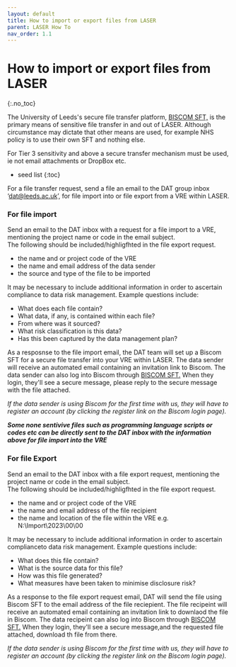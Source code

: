 ```yaml
---
layout: default
title: How to import or export files from LASER
parent: LASER How To
nav_order: 1.1
---
```


# How to import or export files from LASER
{:.no_toc}

The University of Leeds's secure file transfer platform, [BISCOM SFT,](https://laser-sft.leeds.ac.uk/sft) is the primary means of sensitive file transfer in and out of LASER. 
Although circumstance may dictate that other means are used, for example NHS policy is to use their own SFT and nothing else.  

For Tier 3 sensitivity and above a secure transfer mechanism must be used, ie not email attachments or DropBox etc.

* seed list
{:toc}

For a file transfer request, send a file an email to the DAT group inbox ‘dat@leeds.ac.uk’, for file import into or file export from a VRE within LASER.


### For file import

Send an email to the DAT inbox with a request for a file import to a VRE, mentioning the project name or code in the email subject.  
The following should be included/highligfhted in the file export request.
 - the name and or project code of the VRE 
 - the name and email address of the data sender
 - the source and type of the file to be imported  

It may be necessary to include additional information in order to ascertain compliance to data risk management. Example questions include:  
   - What does each file contain?  
   - What data, if any, is contained within each file?  
   - From where was it sourced?  
   - What risk classification is this data?  
   - Has this been captured by the data management plan?  

As a resposnse to the file import email, the DAT team will set up a Biscom SFT for a secure file transfer into your VRE within LASER.
The data sender will receive an automated email containing an invitation link to Biscom. The data sender can also log into Biscom through [BISCOM SFT.](https://laser-sft.leeds.ac.uk/sft) 
When they login, they'll see a secure message, please reply to the secure message with the file attached. 

_*If the data sender is using Biscom for the first time with us, they will have to register an account (by clicking the register link on the Biscom login page).*_ 


***Some none sentivive files such as programming language scripts or codes etc can be directly sent to the DAT inbox with the information above for file import into the VRE***


### For file Export

Send an email to the DAT inbox with a file export request, mentioning the project name or code in the email subject.  
The following should be included/highligfhted in the file export request.
- the name and or project code of the VRE 
- the name and email address of the file recipient
- the name and location of the file within the VRE e.g. N:\Import\2023\00\00  

It may be necessary to include additional information in order to ascertain complianceto data risk management. Example questions include:  
   - What does this file contain?  
   - What is the source data for this file?  
   - How was this file generated?  
   - What measures have been taken to minimise disclosure risk?  


As a response to the file export request email, DAT will send the file using Biscom SFT to the email address of the file reciepient.
The file recipeint will receive an automated email containing an invitation link to downlaod the file in Biscom. The data recipeint can also log into Biscom through [BISCOM SFT.](https://laser-sft.leeds.ac.uk/sft) 
When they login, they'll see a secure message,and the requested file attached, download th file from there.

_*If the data sender is using Biscom for the first time with us, they will have to register an account (by clicking the register link on the Biscom login page).*_ 

